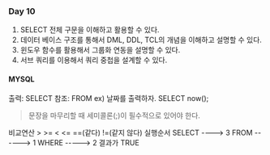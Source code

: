 ### Day 10
1. SELECT 전체 구문을 이해하고 활용할 수 있다.
2. 데이터 베이스 구조를 통해서 DML, DDL, TCL의 개념을 이해하고 설명할 수 있다.
3. 윈도우 함수를 활용해서 그룹화 연동을 설명할 수 있다.
4. 서브 쿼리를 이용해서 쿼리 중첩을 설계할 수 있다.

#### MYSQL
출력: SELECT
참조: FROM
ex) 날짜를 출력하자.
SELECT now();
> 문장을 마무리할 때 세미콜론(;)이 필수적으로 있어야 한다.

비교연산 > >= < <= ==(같다) !=(같지 않다)
실행순서
  SELECT ----> 3
  FROM ------> 1
  WHERE -----> 2 결과가 TRUE
